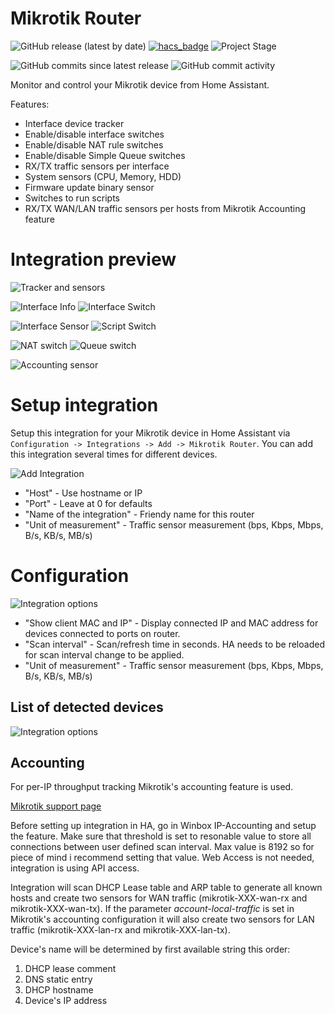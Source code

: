 # Mikrotik Router
![GitHub release (latest by date)](https://img.shields.io/github/v/release/tomaae/homeassistant-mikrotik_router?style=plastic)
[![hacs_badge](https://img.shields.io/badge/HACS-Default-orange.svg?style=plastic)](https://github.com/custom-components/hacs)
![Project Stage](https://img.shields.io/badge/project%20stage-development-yellow.svg?style=plastic)

![GitHub commits since latest release](https://img.shields.io/github/commits-since/tomaae/homeassistant-mikrotik_router/latest?style=plastic)
![GitHub commit activity](https://img.shields.io/github/commit-activity/m/tomaae/homeassistant-mikrotik_router?style=plastic)


Monitor and control your Mikrotik device from Home Assistant.

Features:
 * Interface device tracker
 * Enable/disable interface switches
 * Enable/disable NAT rule switches
 * Enable/disable Simple Queue switches
 * RX/TX traffic sensors per interface
 * System sensors (CPU, Memory, HDD)
 * Firmware update binary sensor
 * Switches to run scripts
 * RX/TX WAN/LAN traffic sensors per hosts from Mikrotik Accounting feature

# Integration preview
![Tracker and sensors](https://raw.githubusercontent.com/tomaae/homeassistant-mikrotik_router/master/docs/assets/images/ui/device_tracker.png)

![Interface Info](https://raw.githubusercontent.com/tomaae/homeassistant-mikrotik_router/master/docs/assets/images/ui/interface.png)
![Interface Switch](https://raw.githubusercontent.com/tomaae/homeassistant-mikrotik_router/master/docs/assets/images/ui/interface_switch.png)

![Interface Sensor](https://raw.githubusercontent.com/tomaae/homeassistant-mikrotik_router/master/docs/assets/images/ui/interface_sensor.png)
![Script Switch](https://raw.githubusercontent.com/tomaae/homeassistant-mikrotik_router/master/docs/assets/images/ui/script_switch.png)

![NAT switch](https://raw.githubusercontent.com/tomaae/homeassistant-mikrotik_router/master/docs/assets/images/ui/nat.png)
![Queue switch](https://raw.githubusercontent.com/tomaae/homeassistant-mikrotik_router/master/docs/assets/images/ui/queue_switch.png)

![Accounting sensor](https://raw.githubusercontent.com/tomaae/homeassistant-mikrotik_router/master/docs/assets/images/ui/accounting_sensor.png)

# Setup integration
Setup this integration for your Mikrotik device in Home Assistant via `Configuration -> Integrations -> Add -> Mikrotik Router`.
You can add this integration several times for different devices.

![Add Integration](https://raw.githubusercontent.com/tomaae/homeassistant-mikrotik_router/master/docs/assets/images/ui/setup_integration.png)
* "Host" - Use hostname or IP
* "Port" - Leave at 0 for defaults
* "Name of the integration" - Friendy name for this router
* "Unit of measurement" - Traffic sensor measurement (bps, Kbps, Mbps, B/s, KB/s, MB/s)

# Configuration
![Integration options](https://raw.githubusercontent.com/tomaae/homeassistant-mikrotik_router/master/docs/assets/images/ui/integration_options.png)
* "Show client MAC and IP" - Display connected IP and MAC address for devices connected to ports on router.
* "Scan interval" - Scan/refresh time in seconds. HA needs to be reloaded for scan interval change to be applied.
* "Unit of measurement" - Traffic sensor measurement (bps, Kbps, Mbps, B/s, KB/s, MB/s)

## List of detected devices
![Integration options](https://raw.githubusercontent.com/tomaae/homeassistant-mikrotik_router/master/docs/assets/images/ui/integration_devices.png)

## Accounting
For per-IP throughput tracking Mikrotik's accounting feature is used.

[Mikrotik support page](https://wiki.mikrotik.com/wiki/Manual:IP/Accounting)

Before setting up integration in HA, go in Winbox IP-Accounting and setup the feature. Make sure that threshold is set to resonable value to store all connections between user defined scan interval. Max value is 8192 so for piece of mind i recommend setting that value. Web Access is not needed, integration is using API access. 

Integration will scan DHCP Lease table and ARP table to generate all known hosts and create two sensors for WAN traffic (mikrotik-XXX-wan-rx and mikrotik-XXX-wan-tx). If the parameter *account-local-traffic* is set in Mikrotik's accounting configuration it will also create two sensors for LAN traffic (mikrotik-XXX-lan-rx and mikrotik-XXX-lan-tx).

Device's name will be determined by first available string this order:
1. DHCP lease comment
2. DNS static entry
3. DHCP hostname
4. Device's IP address
